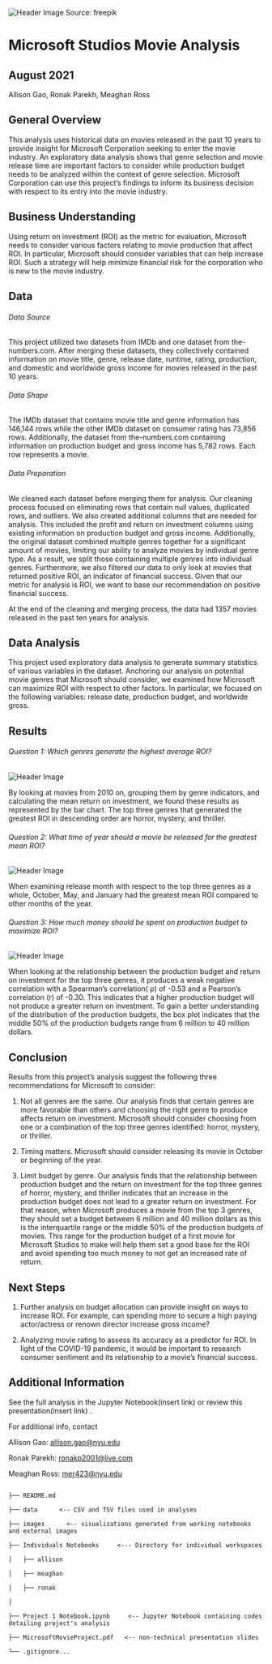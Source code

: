 ![Header Image](https://github.com/mross715/MicrosoftProject/blob/main/images/readme%20image.png)
Source: freepik

# Microsoft Studios Movie Analysis

## August 2021

Allison Gao, Ronak Parekh, Meaghan Ross 

## General Overview 
This analysis uses historical data on movies released in the past 10 years to provide insight for Microsoft Corporation seeking to enter the movie industry. An exploratory data analysis shows that genre selection and movie release time are important factors to consider while production budget needs to be analyzed within the context of genre selection. Microsoft Corporation can use this project’s findings to inform its business decision with respect to its entry into the movie industry. 

## Business Understanding
Using return on investment (ROI) as the metric for evaluation, Microsoft needs to consider various factors relating to movie production that affect ROI. In particular, Microsoft should consider variables that can help increase ROI. Such a strategy will help minimize financial risk for the corporation who is new to the movie industry. 

## Data 

###### Data Source
This project utilized two datasets from IMDb and one dataset from the-numbers.com. After merging these datasets, they collectively contained information on movie title, genre, release date, runtime, rating, production, and domestic and worldwide gross income for movies released in the past 10 years. 

###### Data Shape
The IMDb dataset that contains movie title and genre information has 146,144 rows while the other IMDb dataset on consumer rating has 73,856 rows. Additionally, the dataset from the-numbers.com containing information on production budget and gross income has 5,782 rows. Each row represents a movie. 

###### Data Preparation
We cleaned each dataset before merging them for analysis. Our cleaning process focused on eliminating rows that contain null values, duplicated rows, and outliers. We also created additional columns that are needed for analysis. This included the profit and return on investment columns using existing information on production budget and gross income. Additionally, the original dataset combined multiple genres together for a significant amount of movies, limiting our ability to analyze movies by individual genre type. As a result, we split those containing multiple genres into individual genres. Furthermore, we also filtered our data to only look at movies that returned positive ROI, an indicator of financial success. Given that our metric for analysis is ROI, we want to base our recommendation on positive financial success. 

At the end of the cleaning and merging process, the data had 1357 movies released in the past ten years for analysis. 


## Data Analysis 

This project used exploratory data analysis to generate summary statistics of various variables in the dataset. Anchoring our analysis on potential movie genres that Microsoft should consider, we examined how Microsoft can maximize ROI with respect to other factors. In particular, we focused on the following variables: release date, production budget, and worldwide gross. 


## Results 

###### Question 1: Which genres generate the highest average ROI?

![Header Image](https://github.com/mross715/MicrosoftProject/blob/main/images/Question%201.png)

By looking at movies from 2010 on, grouping them by genre indicators, and calculating the mean return on investment, we found these results as represented by the bar chart.
The top three genres that generated the greatest ROI in descending order are horror, mystery, and thriller. 


###### Question 2: What time of year should a movie be released for the greatest mean ROI?

![Header Image](https://github.com/mross715/MicrosoftProject/blob/main/images/Question%202.png)

When examining release month with respect to the top three genres as a whole, October, May, and January had the greatest mean ROI compared to other months of the year.



###### Question 3: How much money should be spent on production budget to maximize ROI?

![Header Image](https://github.com/mross715/MicrosoftProject/blob/main/images/Question%203.png)

When looking at the relationship between the production budget and return on investment for the top three genres, it produces a weak negative correlation with a Spearman’s  correlation( ρ) of -0.53 and a Pearson’s correlation (r) of -0.30. This indicates that a higher production budget will not produce a greater return on investment. 
To gain a better understanding of the distribution of the production budgets, the box plot indicates that the middle 50% of the production budgets range from 6 million to 40 million dollars.



## Conclusion 

Results from this project’s analysis suggest the following three recommendations for Microsoft to consider:

1. Not all genres are the same. Our analysis finds that certain genres are more favorable than others and choosing the right genre to produce affects return on investment. Microsoft should consider choosing from one or a combination of the top three genres identified: horror, mystery, or thriller. 

2. Timing matters. Microsoft should consider releasing its movie in October or beginning of the year. 

3. Limit budget by genre. Our analysis finds that the relationship between production budget and the return on investment for the top three genres of horror, mystery, and thriller indicates that an increase in the production budget does not lead to a greater return on investment. For that reason, when Microsoft produces a movie from the top 3 genres, they should set a budget between 6 million and 40 million dollars as this is the interquartile range or the middle 50% of the production budgets of movies. This range for the production budget of a first movie for Microsoft Studios to make will help them set a good base for the ROI and avoid spending too much money to not get an increased rate of return.

## Next Steps

1. Further analysis on budget allocation can provide insight on ways to increase ROI. For example, can spending more to secure a high paying actor/actress or renown director increase gross income? 

2. Analyzing movie rating to assess its accuracy as a predictor for ROI. In light of the COVID-19 pandemic, it would be important to research consumer sentiment and its relationship to a movie’s financial success. 


## Additional Information

See the full analysis in the Jupyter Notebook(insert link) or review this presentation(insert link) .

For additional info, contact

Allison Gao: allison.gao@nyu.edu

Ronak Parekh: ronakp2001@live.com

Meaghan Ross: mer423@nyu.edu

```## Project Structure

├── README.md

├── data      <-- CSV and TSV files used in analyses

├── images      <-- visualizations generated from working notebooks and external images

├── Individuals Notebooks     <--- Directory for individual workspaces

│   ├── allison

│   ├── meaghan

│   ├── ronak

│   

├── Project 1 Notebook.ipynb     <-- Jupyter Notebook containing codes detailing project's analysis 

├── MicrosoftMovieProject.pdf   <-- non-technical presentation slides

└── .gitignore...

